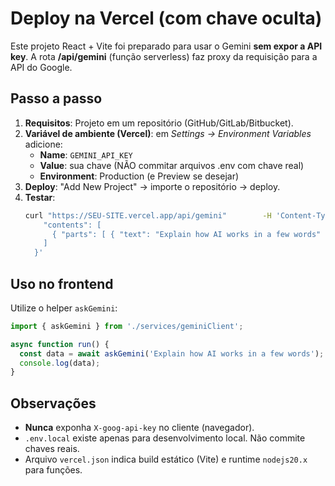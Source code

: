 # Deploy na Vercel (com chave oculta)

Este projeto React + Vite foi preparado para usar o Gemini **sem expor a API key**.
A rota **/api/gemini** (função serverless) faz proxy da requisição para a API do Google.

## Passo a passo

1. **Requisitos**: Projeto em um repositório (GitHub/GitLab/Bitbucket).
2. **Variável de ambiente (Vercel)**: em *Settings → Environment Variables* adicione:
   - **Name**: `GEMINI_API_KEY`
   - **Value**: sua chave (NÃO commitar arquivos .env com chave real)
   - **Environment**: Production (e Preview se desejar)
3. **Deploy**: "Add New Project" → importe o repositório → deploy.
4. **Testar**:
   ```bash
   curl "https://SEU-SITE.vercel.app/api/gemini"        -H 'Content-Type: application/json'        -X POST        -d '{
       "contents": [
         { "parts": [ { "text": "Explain how AI works in a few words" } ] }
       ]
     }'
   ```

## Uso no frontend

Utilize o helper `askGemini`:

```ts
import { askGemini } from './services/geminiClient';

async function run() {
  const data = await askGemini('Explain how AI works in a few words');
  console.log(data);
}
```

## Observações
- **Nunca** exponha `X-goog-api-key` no cliente (navegador).
- `.env.local` existe apenas para desenvolvimento local. Não commite chaves reais.
- Arquivo `vercel.json` indica build estático (Vite) e runtime `nodejs20.x` para funções.
